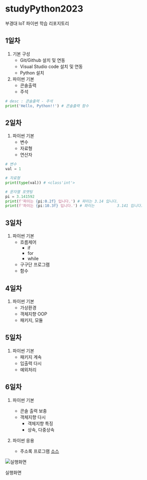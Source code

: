 # studyPython2023
 부경대 IoT 파이썬 학습 리포지토리

 ## 1일차
1. 기본 구성
    - Git/Github 설치 및 연동
    - Visual Studio code 설치 및 연동
    - Python 설치
2. 파이썬 기본
    - 콘솔출력
    - 주석

```python
# desc : 콘솔출력 - 주석
print('Hello, Python!!') # 콘솔출력 함수 
```

## 2일차
1. 파이썬 기본
    - 변수
    - 자료형
    - 연산자
   
```python
# 변수
val = 1

# 자료형
print(type(val)) # <class'int'>

# 문자열 포맷팅
pi = 3.141592
print(f'파이는 {pi:0.2f} 입니다.') # 파이는 3.14 입니다.
print(f'파이는 {pi:10.3f} 입니다.') # 파이는          3.141 입니다.
```

## 3일차
1. 파이썬 기본
    - 흐름제어
        - if
        - for
        - while
    - 구구단 프로그램
    - 함수
   
   
## 4일차
 1. 파이썬 기본
    - 가상환경
    - 객체지향 OOP
    - 패키지, 모듈


## 5일차
 1. 파이썬 기본
    - 패키지 계속
    - 입출력 다시
    - 예외처리
 
    
## 6일차
1. 파이썬 기본
    - 콘솔 출력 보충
    - 객체지향 다시
        - 객체지향 특징
        - 상속, 다중상속

2. 파이썬 응용
    - 주소록 프로그램 [소스](https://github.com/yeseoz/studyPython2023/blob/main/Project/adress_app.py)

![실행화면](https://raw.githubusercontent.com/yeseoz/studyPython2023/main/Images/address_app.png)

실행화면
    
